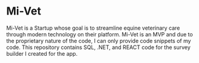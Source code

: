 # Mi-Vet
Mi-Vet is a Startup whose goal is to streamline equine veterinary care through modern technology on their platform. Mi-Vet is an MVP and due to the proprietary nature of the code, I can only provide code snippets of my code. This repository contains SQL, .NET, and REACT code for the survey builder I created for the app.
